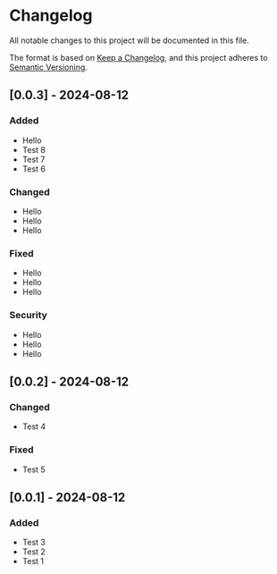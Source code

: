 # Changelog

All notable changes to this project will be documented in this file.

The format is based on [Keep a Changelog](https://keepachangelog.com/en/1.1.0/), and this project adheres to [Semantic Versioning](https://semver.org/spec/v2.0.0.html).


## [0.0.3] - 2024-08-12


### Added

- Hello
- Test 8
- Test 7
- Test 6

### Changed

- Hello
- Hello
- Hello

### Fixed

- Hello
- Hello
- Hello

### Security

- Hello
- Hello
- Hello


## [0.0.2] - 2024-08-12


### Changed

- Test 4

### Fixed

- Test 5


## [0.0.1] - 2024-08-12


### Added

- Test 3
- Test 2
- Test 1


